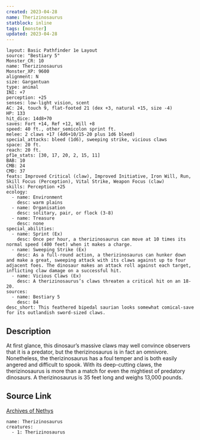 ```yaml
---
created: 2023-04-28
name: Therizinosaurus
statblock: inline
tags: [monster]
updated: 2023-04-28
---
```

```statblock
layout: Basic Pathfinder 1e Layout
source: "Bestiary 5"
Monster_CR: 10
name: Therizinosaurus
Monster_XP: 9600
alignment: N
size: Gargantuan
type: animal
INI: +7
perception: +25
senses: low-light vision, scent
AC: 24, touch 9, flat-footed 21 (dex +3, natural +15, size -4)
HP: 133
hit_dice: 14d8+70
saves: Fort +14, Ref +12, Will +8
speed: 40 ft., other_semicolon sprint ft.
melee: 2 claws +17 (4d6+10/15-20 plus 1d6 bleed)
special_attacks: bleed (1d6), sweeping strike, vicious claws
space: 20 ft.
reach: 20 ft.
pf1e_stats: [30, 17, 20, 2, 15, 11]
BAB: 10
CMB: 24
CMD: 37
feats: Improved Critical (claw), Improved Initiative, Iron Will, Run, Skill Focus (Perception), Vital Strike, Weapon Focus (claw)
skills: Perception +25
ecology:
  - name: Environment
    desc: warm plains
  - name: Organisation
    desc: solitary, pair, or flock (3-8)
  - name: Treasure
    desc: none
special_abilities:
  - name: Sprint (Ex)
    desc: Once per hour, a therizinosaurus can move at 10 times its normal speed (400 feet) when it makes a charge.
  - name: Sweeping Strike (Ex)
    desc: As a full-round action, a therizinosaurus can hunker down and make a great, sweeping attack with its claws against up to four adjacent foes. The dinosaur makes an attack roll against each target, inflicting claw damage on a successful hit.
  - name: Vicious Claws (Ex)
    desc: A therizinosaurus’s claws threaten a critical hit on an 18-20.
sources:
  - name: Bestiary 5
    desc: 84
desc_short: This feathered bipedal saurian looks somewhat comical-save for its outlandish sword-sized claws.
```
## Description
At first glance, this dinosaur’s massive claws may well convince observers that it is a predator, but the therizinosaurus is in fact an omnivore. Nonetheless, the therizinosaurus has a foul temper and is both easily angered and difficult to spook. With its deep-cutting claws, the therizinosaurus is more than a match for even the mightiest of predatory dinosaurs. A therizinosaurus is 35 feet long and weighs 13,000 pounds.
## Source Link
[Archives of Nethys](https://aonprd.com/MonsterDisplay.aspx?ItemName=Therizinosaurus)
```encounter-table
name: Therizinosaurus
creatures:
  - 1: Therizinosaurus
```

